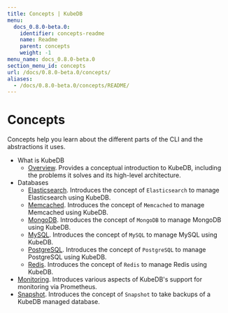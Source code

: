 ```yaml
---
title: Concepts | KubeDB
menu:
  docs_0.8.0-beta.0:
    identifier: concepts-readme
    name: Readme
    parent: concepts
    weight: -1
menu_name: docs_0.8.0-beta.0
section_menu_id: concepts
url: /docs/0.8.0-beta.0/concepts/
aliases:
  - /docs/0.8.0-beta.0/concepts/README/
---
```


# Concepts

Concepts help you learn about the different parts of the CLI and the abstractions it uses.

- What is KubeDB
  - [Overview](/docs/0.8.0-beta.0/concepts/what-is-kubedb/overview). Provides a conceptual introduction to KubeDB, including the problems it solves and its high-level architecture.
- Databases
  - [Elasticsearch](/docs/0.8.0-beta.0/concepts/databases/elasticsearch). Introduces the concept of `Elasticsearch` to manage Elasticsearch using KubeDB.
  - [Memcached](/docs/0.8.0-beta.0/concepts/databases/memcached). Introduces the concept of `Memcached` to manage Memcached using KubeDB.
  - [MongoDB](/docs/0.8.0-beta.0/concepts/databases/mongodb). Introduces the concept of `MongoDB` to manage MongoDB using KubeDB.
  - [MySQL](/docs/0.8.0-beta.0/concepts/databases/mysql). Introduces the concept of `MySQL` to manage MySQL using KubeDB.
  - [PostgreSQL](/docs/0.8.0-beta.0/concepts/databases/postgres). Introduces the concept of `PostgreSQL` to manage PostgreSQL using KubeDB.
  - [Redis](/docs/0.8.0-beta.0/concepts/databases/redis). Introduces the concept of `Redis` to manage Redis using KubeDB.
- [Monitoring](/docs/0.8.0-beta.0/concepts/monitoring). Introduces various aspects of KubeDB's support for monitoring via Prometheus.
- [Snapshot](/docs/0.8.0-beta.0/concepts/snapshot). Introduces the concept of `Snapshot` to take backups of a KubeDB managed database.
